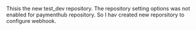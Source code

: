 Thisis the new test_dev repository. The repository setting options was not enabled for paymenthub repository. 
So I hav created new reporsitory to configure webhook.
